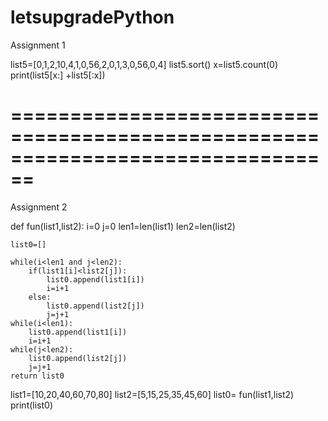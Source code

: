 # letsupgradePython

Assignment 1


list5=[0,1,2,10,4,1,0,56,2,0,1,3,0,56,0,4]
list5.sort()
x=list5.count(0)
print(list5[x:] +list5[:x])


================================================================================
================================================================================

Assignment 2


def fun(list1,list2):
    i=0
    j=0
    len1=len(list1)
    len2=len(list2)
    
    list0=[]
    
    while(i<len1 and j<len2):
        if(list1[i]<list2[j]):
            list0.append(list1[i])
            i=i+1
        else:
            list0.append(list2[j])
            j=j+1
    while(i<len1):
        list0.append(list1[i])
        i=i+1
    while(j<len2):
        list0.append(list2[j])
        j=j+1
    return list0


list1=[10,20,40,60,70,80]
list2=[5,15,25,35,45,60]
list0= fun(list1,list2)
print(list0)
